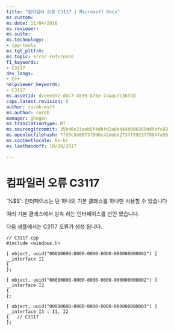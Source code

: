 ```yaml
---
title: "컴파일러 오류 C3117 | Microsoft Docs"
ms.custom: 
ms.date: 11/04/2016
ms.reviewer: 
ms.suite: 
ms.technology:
- cpp-tools
ms.tgt_pltfrm: 
ms.topic: error-reference
f1_keywords:
- C3117
dev_langs:
- C++
helpviewer_keywords:
- C3117
ms.assetid: dceee392-d4c7-4599-b75e-7aaac7c36fdd
caps.latest.revision: 6
author: corob-msft
ms.author: corob
manager: ghogen
ms.translationtype: MT
ms.sourcegitcommit: 35b46e23aeb5f4dbfd2a0dd44b906389dd5bfc88
ms.openlocfilehash: 7f95c5e8073f896c42eebd273ff5923778847a56
ms.contentlocale: ko-kr
ms.lasthandoff: 10/10/2017

---
```

# <a name="compiler-error-c3117"></a>컴파일러 오류 C3117
'%$S': 인터페이스는 단 하나의 기본 클래스를 하나만 사용할 수 있습니다  
  
 여러 기본 클래스에서 상속 하는 인터페이스를 선언 했습니다.  
  
 다음 샘플에서는 C3117 오류가 생성 됩니다.  
  
```  
// C3117.cpp  
#include <windows.h>  
  
[ object, uuid("00000000-0000-0000-0000-000000000001") ]  
__interface I1  
{  
};  
  
[ object, uuid("00000000-0000-0000-0000-000000000002") ]  
__interface I2  
{  
};  
  
[ object, uuid("00000000-0000-0000-0000-000000000003") ]  
__interface I3 : I1, I2  
{   // C3117  
};  
```
